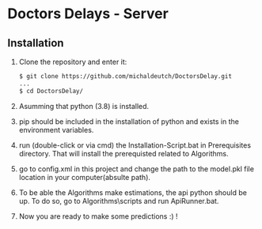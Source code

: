# Doctors Delays - Server

## Installation

1. Clone the repository and enter it:

    ```sh
    $ git clone https://github.com/michaldeutch/DoctorsDelay.git
    ...
    $ cd DoctorsDelay/
    ```

2. Asumming that python (3.8) is installed.
3. pip should be included in the installation of python and exists in the environment variables.
4. run (double-click or via cmd) the Installation-Script.bat in Prerequisites directory. 
	That will install the prerequisted related to Algorithms.
5. go to config.xml in this project and change the path to the model.pkl file location in your 
	computer(absulte path).
6. To be able the Algorithms make estimations, the api python should be up. To do so, go to
	Algorithms\scripts and run ApiRunner.bat.
7. Now you are ready to make some predictions :) !
